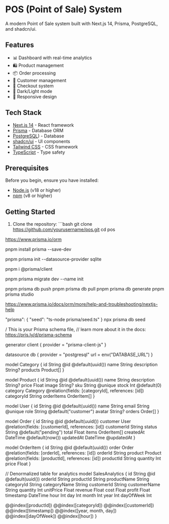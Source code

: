 # POS (Point of Sale) System

A modern Point of Sale system built with Next.js 14, Prisma, PostgreSQL, and shadcn/ui.

## Features

- 📊 Dashboard with real-time analytics
- 🛍️ Product management
- 📦 Order processing
- 👥 Customer management
- 🛒 Checkout system
- 🎨 Dark/Light mode
- 📱 Responsive design

## Tech Stack

- [Next.js 14](https://nextjs.org/) - React framework
- [Prisma](https://www.prisma.io/) - Database ORM
- [PostgreSQL]([https://www.postgresql.org/])) - Database
- [shadcn/ui](https://ui.shadcn.com/) - UI components
- [Tailwind CSS](https://tailwindcss.com/) - CSS framework
- [TypeScript](https://www.typescriptlang.org/) - Type safety

## Prerequisites

Before you begin, ensure you have installed:
- [Node.js](https://nodejs.org/) (v18 or higher)
- [npm](https://www.npmjs.com/) (v8 or higher)

## Getting Started

1. Clone the repository:
\`\`\`bash
git clone https://github.com/yourusername/pos.git
cd pos

https://www.prisma.io/orm

pnpm install prisma --save-dev

pnpm prisma init --datasource-provider sqlite

pnpm i @prisma/client

pnpm prisma migrate dev --name init

pnpm prisma db push
pnpm prisma db pull
pnpm prisma db generate
pnpm prisma studio

https://www.prisma.io/docs/orm/more/help-and-troubleshooting/nextjs-help

"prisma": {
  "seed": "ts-node prisma/seed.ts"
}
npx prisma db seed

/ This is your Prisma schema file,
// learn more about it in the docs: https://pris.ly/d/prisma-schema

generator client {
  provider = "prisma-client-js"
}

datasource db {
  provider = "postgresql"
  url      = env("DATABASE_URL")
}

model Category {
  id          String    @id @default(uuid())
  name        String
  description String?
  products    Product[]
}

model Product {
  id          String      @id @default(uuid())
  name        String
  description String?
  price       Float
  image       String?
  sku         String      @unique
  stock       Int         @default(0)
  category    Category    @relation(fields: [categoryId], references: [id])
  categoryId  String
  orderItems  OrderItem[]
}

model User {
  id     String  @id @default(uuid())
  name   String
  email  String  @unique
  role   String  @default("customer")
  avatar String?
  orders Order[]
}

model Order {
  id         String      @id @default(uuid())
  customer   User        @relation(fields: [customerId], references: [id])
  customerId String
  status     String      @default("pending")
  total      Float
  items      OrderItem[]
  createdAt  DateTime    @default(now())
  updatedAt  DateTime    @updatedAt
}

model OrderItem {
  id        String  @id @default(uuid())
  order     Order   @relation(fields: [orderId], references: [id])
  orderId   String
  product   Product @relation(fields: [productId], references: [id])
  productId String
  quantity  Int
  price     Float
}

// Denormalized table for analytics
model SalesAnalytics {
  id           String   @id @default(uuid())
  orderId      String
  productId    String
  productName  String
  categoryId   String
  categoryName String
  customerId   String
  customerName String
  quantity     Int
  unitPrice    Float
  revenue      Float
  cost         Float
  profit       Float
  timestamp    DateTime
  hour         Int
  day          Int
  month        Int
  year         Int
  dayOfWeek    Int

  @@index([productId])
  @@index([categoryId])
  @@index([customerId])
  @@index([timestamp])
  @@index([year, month, day])
  @@index([dayOfWeek])
  @@index([hour])
}
